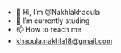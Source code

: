 
- 👋 Hi, I’m @Nakhlakhaoula
- 🌱 I’m currently studing
- 📫 How to reach me 
- khaoula.nakhla18@gmail.com

